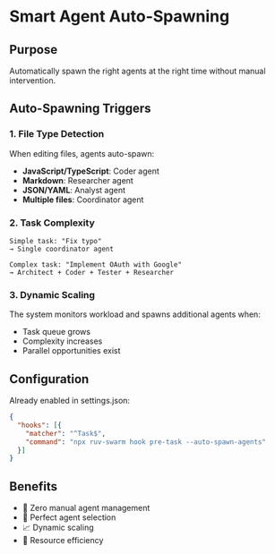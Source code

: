 # Smart Agent Auto-Spawning

## Purpose
Automatically spawn the right agents at the right time without manual intervention.

## Auto-Spawning Triggers

### 1. File Type Detection
When editing files, agents auto-spawn:
- **JavaScript/TypeScript**: Coder agent
- **Markdown**: Researcher agent
- **JSON/YAML**: Analyst agent
- **Multiple files**: Coordinator agent

### 2. Task Complexity
```
Simple task: "Fix typo"
→ Single coordinator agent

Complex task: "Implement OAuth with Google"
→ Architect + Coder + Tester + Researcher
```

### 3. Dynamic Scaling
The system monitors workload and spawns additional agents when:
- Task queue grows
- Complexity increases
- Parallel opportunities exist

## Configuration
Already enabled in settings.json:
```json
{
  "hooks": [{
    "matcher": "^Task$",
    "command": "npx ruv-swarm hook pre-task --auto-spawn-agents"
  }]
}
```

## Benefits
- 🤖 Zero manual agent management
- 🎯 Perfect agent selection
- 📈 Dynamic scaling
- 💾 Resource efficiency